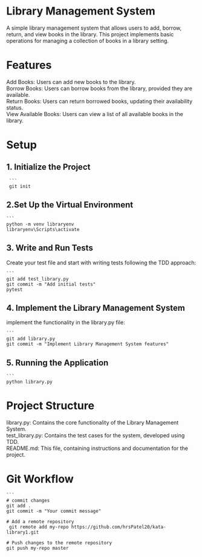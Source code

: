 # Library Management System

A simple library management system that allows users to add, borrow, return, and view books in the library. This project implements basic operations for managing a collection of books in a library setting.

# Features
Add Books: Users can add new books to the library.
<br>
Borrow Books: Users can borrow books from the library, provided they are available.
<br>
Return Books: Users can return borrowed books, updating their availability status.
<br>
View Available Books: Users can view a list of all available books in the library.

# Setup

## 1. Initialize the Project
     ```
     git init
    

## 2.Set Up the Virtual Environment
    ```
    python -m venv libraryenv
    libraryenv\Scripts\activate  
    

## 3. Write and Run Tests
   Create your test file and start with writing tests following the TDD approach:


    ```
    git add test_library.py
    git commit -m "Add initial tests"
    pytest

## 4. Implement the Library Management System
   implement the functionality in the library.py file:

    ```
    git add library.py
    git commit -m "Implement Library Management System features"

## 5. Running the Application
    ```
    python library.py


# Project Structure

library.py: Contains the core functionality of the Library Management System.
<br>
test_library.py: Contains the test cases for the system, developed using TDD.
<br>
README.md: This file, containing instructions and documentation for the project.

# Git Workflow
    ```
    # commit changes
    git add .
    git commit -m "Your commit message"

    # Add a remote repository
     git remote add my-repo https://github.com/hrsPatel20/kata-library1.git

    # Push changes to the remote repository
    git push my-repo master

    


    

    





   
    

   




   
    
